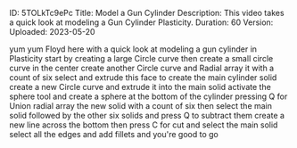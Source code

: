 ID: 5TOLkTc9ePc
Title: Model a Gun Cylinder
Description: This video takes a quick look at modeling a Gun Cylinder Plasticity.
Duration: 60
Version: 
Uploaded: 2023-05-20

yum yum Floyd here with a quick look at
modeling a gun cylinder in Plasticity
start by creating a large Circle curve
then create a small circle curve in the
center create another Circle curve and
Radial array it with a count of six
select and extrude this face to create
the main cylinder solid
create a new Circle curve and extrude it
into the main solid
activate the sphere tool and create a
sphere at the bottom of the cylinder
pressing Q for Union
radial array the new solid with a count
of six then select the main solid
followed by the other six solids and
press Q to subtract them create a new
line across the bottom then press C for
cut and select the main solid select all
the edges and add fillets and you're
good to go
